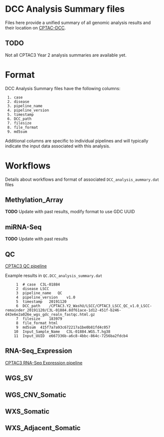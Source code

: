 # DCC Analysis Summary files

Files here provide a unified summary of all genomic analysis results and their location on 
[CPTAC-DCC](https://cptc-xfer.uis.georgetown.edu/aspera/user/).

## TODO

Not all CPTAC3 Year 2 analysis summaries are available yet.

# Format

DCC Analysis Summary files have the following columns:
```
 1. case
 2. disease
 3. pipeline_name
 4. pipeline_version
 5. timestamp
 6. DCC_path
 7. filesize
 8. file_format
 9. md5sum
```

Additional columns are specific to individual pipelines and will typically indicate the input data associated with this analysis.


# Workflows

Details about workflows and format of associated `DCC_analysis_aummary.dat` files

## Methylation_Array

**TODO** Update with past results, modify format to use GDC UUID

## miRNA-Seq

**TODO** Update with past results

## QC

[CPTAC3 QC pipeline](https://github.com/ding-lab/CPTAC3_QC)

Example results in `QC.DCC_analysis_summary.dat`
```
     1	# case	C3L-01884
     2	disease	LSCC
     3	pipeline_name	QC
     4	pipeline_version	v1.0
     5	timestamp	20191120
     6	DCC_path	/CPTAC3.Y2_WashU/LSCC/CPTAC3_LSCC_QC_v1.0_LSCC-remainder_20191120/C3L-01884.8df61ace-1d12-451f-b246-d43e6e2a026e_wgs_gdc_realn_fastqc.html.gz
     7	filesize	183979
     8	file_format	html
     9	md5sum	415f7a7a93c672217a1be0b81fd4c057
    10	Input_Sample_Name	C3L-01884.WGS.T.hg38
    11	Input_UUID	e667336b-a6c8-4bbc-864c-7256ba2fdcb4
```

## RNA-Seq_Expression

[CPTAC3 RNA-Seq Expression pipeline](https://github.com/ding-lab/cptac_rna_expression)

## WGS_SV



## WGS_CNV_Somatic

## WXS_Somatic

## WXS_Adjacent_Somatic





